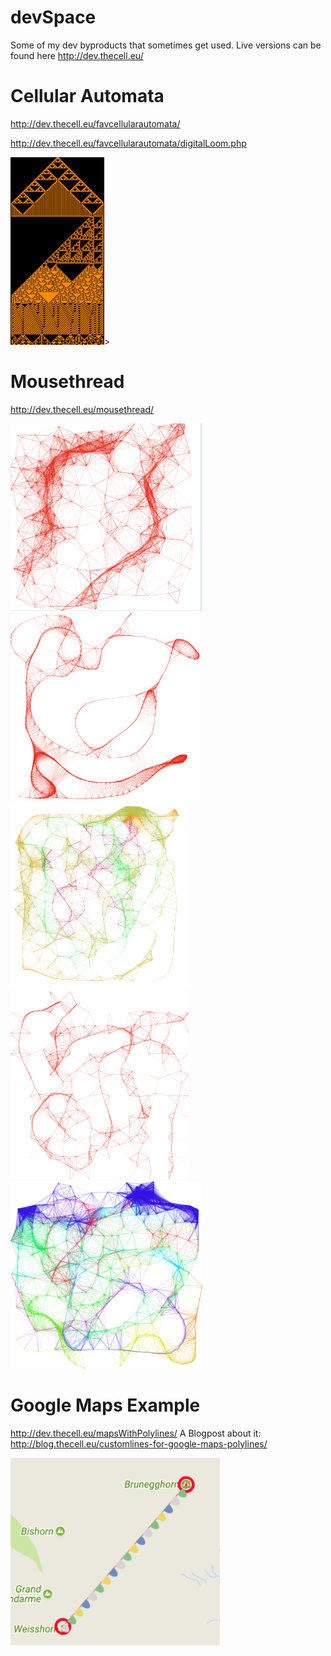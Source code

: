# devSpace
Some of my dev byproducts that sometimes get used.
Live versions can be found here http://dev.thecell.eu/

# Cellular Automata
http://dev.thecell.eu/favcellularautomata/

http://dev.thecell.eu/favcellularautomata/digitalLoom.php

<img src="https://raw.githubusercontent.com/TheCell/devSpace/master/images/DigitalGewoben.png" height="300" alt="Cellular Automata image" />>

# Mousethread
http://dev.thecell.eu/mousethread/

<img src="https://raw.githubusercontent.com/TheCell/devSpace/master/images/mousethread.PNG" height="300" alt="Mousethread image" />
<img src="https://raw.githubusercontent.com/TheCell/devSpace/master/images/mousethread2.PNG" height="300" alt="Mousethread image 2" />
<img src="https://raw.githubusercontent.com/TheCell/devSpace/master/images/mousethreaded_dev.thecell.eu.png" height="300" alt="Mousethread image 3" />
<img src="https://raw.githubusercontent.com/TheCell/devSpace/master/images/mousethreaded_dev.thecell.eu2.png" height="300" alt="Mousethread image 4" />
<img src="https://raw.githubusercontent.com/TheCell/devSpace/master/images/mousethreaded_dev.thecell.eu3.png" height="300" alt="Mousethread image 5" />

# Google Maps Example
http://dev.thecell.eu/mapsWithPolylines/
A Blogpost about it: http://blog.thecell.eu/customlines-for-google-maps-polylines/

<img src="https://raw.githubusercontent.com/TheCell/devSpace/master/googleMapsExample/images/mapLittle.PNG" height="300" alt="Google Maps With a Polyline" />
